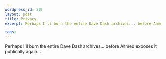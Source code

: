 ```yaml
--- 
wordpress_id: 506
layout: post
title: Privacy
excerpt: Perhaps I'll burn the entire Dave Dash archives... before Ahmed exposes it publically again...

tags: 
---
```


Perhaps I'll burn the entire Dave Dash archives... before Ahmed exposes it publically again...
